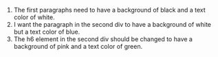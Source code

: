1. The first paragraphs need to have a background of black and a text
   color of white.
2. I want the paragraph in the second div to have a background of white
   but a text color of blue.
3. The h6 element in the second div should be changed to have a
   background of pink and a text color of green.
